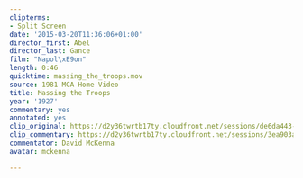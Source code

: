 ```yaml
---
clipterms:
- Split Screen
date: '2015-03-20T11:36:06+01:00'
director_first: Abel
director_last: Gance
film: "Napol\xE9on"
length: 0:46
quicktime: massing_the_troops.mov
source: 1981 MCA Home Video
title: Massing the Troops
year: '1927'
commentary: yes
annotated: yes
clip_original: https://d2y36twrtb17ty.cloudfront.net/sessions/de6da443-feca-4fa8-ae56-ae31015d268c/e420ea9a-f435-403a-a6dc-ae31015d2694-ebca4b75-aaf9-4e25-9f2a-ae31015d43e0.mp4
clip_commentary: https://d2y36twrtb17ty.cloudfront.net/sessions/3ea903a2-14f9-4f64-b38a-ae31015d285c/d25bc401-3fc8-431d-835c-ae31015d287d-401745d7-86c6-4f4c-b899-ae31015d4ead.mp4
commentator: David McKenna
avatar: mckenna

---
```

